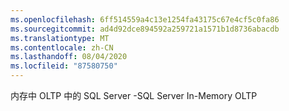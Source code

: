 ```yaml
---
ms.openlocfilehash: 6ff514559a4c13e1254fa43175c67e4cf5c0fa86
ms.sourcegitcommit: ad4d92dce894592a259721a1571b1d8736abacdb
ms.translationtype: MT
ms.contentlocale: zh-CN
ms.lasthandoff: 08/04/2020
ms.locfileid: "87580750"
---
```

<span data-ttu-id="c9b99-101">内存中 OLTP 中的 SQL Server \-</span><span class="sxs-lookup"><span data-stu-id="c9b99-101">SQL Server In\-Memory OLTP</span></span>

